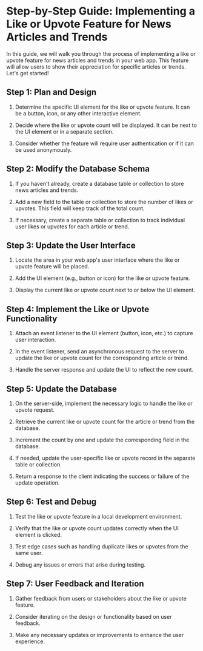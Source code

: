 # Step-by-Step Guide: Implementing a Like or Upvote Feature for News Articles and Trends

In this guide, we will walk you through the process of implementing a like or upvote feature for news articles and trends in your web app. This feature will allow users to show their appreciation for specific articles or trends. Let's get started!

## Step 1: Plan and Design

1. Determine the specific UI element for the like or upvote feature. It can be a button, icon, or any other interactive element.

2. Decide where the like or upvote count will be displayed. It can be next to the UI element or in a separate section.

3. Consider whether the feature will require user authentication or if it can be used anonymously.

## Step 2: Modify the Database Schema

1. If you haven't already, create a database table or collection to store news articles and trends.

2. Add a new field to the table or collection to store the number of likes or upvotes. This field will keep track of the total count.

3. If necessary, create a separate table or collection to track individual user likes or upvotes for each article or trend.

## Step 3: Update the User Interface

1. Locate the area in your web app's user interface where the like or upvote feature will be placed.

2. Add the UI element (e.g., button or icon) for the like or upvote feature.

3. Display the current like or upvote count next to or below the UI element.

## Step 4: Implement the Like or Upvote Functionality

1. Attach an event listener to the UI element (button, icon, etc.) to capture user interaction.

2. In the event listener, send an asynchronous request to the server to update the like or upvote count for the corresponding article or trend.

3. Handle the server response and update the UI to reflect the new count.

## Step 5: Update the Database

1. On the server-side, implement the necessary logic to handle the like or upvote request.

2. Retrieve the current like or upvote count for the article or trend from the database.

3. Increment the count by one and update the corresponding field in the database.

4. If needed, update the user-specific like or upvote record in the separate table or collection.

5. Return a response to the client indicating the success or failure of the update operation.

## Step 6: Test and Debug

1. Test the like or upvote feature in a local development environment.

2. Verify that the like or upvote count updates correctly when the UI element is clicked.

3. Test edge cases such as handling duplicate likes or upvotes from the same user.

4. Debug any issues or errors that arise during testing.

## Step 7: User Feedback and Iteration

1. Gather feedback from users or stakeholders about the like or upvote feature.

2. Consider iterating on the design or functionality based on user feedback.

3. Make any necessary updates or improvements to enhance the user experience.

